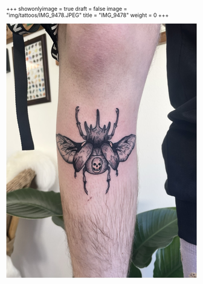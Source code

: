 +++
showonlyimage = true
draft = false
image = "img/tattoos/IMG_9478.JPEG"
title = "IMG_9478"
weight = 0
+++

![image](/img/tattoos/IMG_9478.JPEG)
